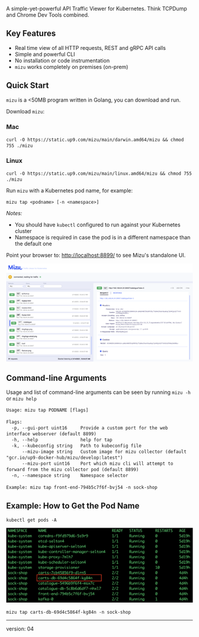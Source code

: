 A simple-yet-powerful API Traffic Viewer for Kubernetes. Think TCPDump and Chrome Dev Tools combined.

## Key Features

* Real time view of all HTTP requests, REST and gRPC API calls
* Simple and powerful CLI
* No installation or code instrumentation
* `mizu` works completely on premises (on-prem)

## Quick Start
`mizu` is a <50MB program written in Golang, you can download and run.

Download `mizu`:

### Mac 
```
curl -O https://static.up9.com/mizu/main/darwin.amd64/mizu && chmod 755 ./mizu
```

### Linux 
```
curl -O https://static.up9.com/mizu/main/linux.amd64/mizu && chmod 755 ./mizu
```

Run `mizu` with a Kubernetes pod name, for example:

```
mizu tap <podname> [-n <namespace>]
```

_Notes:_
- You should have `kubectl` configured to run against your Kubernetes cluster
- Namespace is required in case the pod is in a different namespace than the default one

Point your browser to: [http://localhost:8899/](http://localhost:8899/) to see Mizu's standalone UI.

![Mizu Local Webapp](img/mizu-snapshot.png)

## Command-line Arguments
Usage and list of command-line arguments can be seen by running `mizu -h` or `mizu help`

```
Usage: mizu tap PODNAME [flags]

Flags:
  -p, --gui-port uint16     Provide a custom port for the web interface webserver (default 8899)
  -h, --help                help for tap
  -k, --kubeconfig string   Path to kubeconfig file
      --mizu-image string   Custom image for mizu collector (default "gcr.io/up9-docker-hub/mizu/develop:latest")
      --mizu-port uint16    Port which mizu cli will attempt to forward from the mizu collector pod (default 8899)
  -n, --namespace string    Namespace selector
  
Example: mizu tap front-end-794b5c7f6f-bvj54 -n sock-shop  
```

## Example: How to Get the Pod Name
```
kubectl get pods -A
```
![kubectl get pods](img/getpods.png)
```
mizu tap carts-db-69d4c5864f-kg84n -n sock-shop
```

---
version: 04
